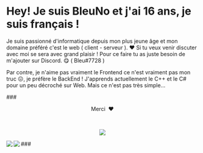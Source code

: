 <h1>Hey! Je suis BleuNo et j'ai 16 ans, je suis français !</h1>

Je suis passionné d'informatique depuis mon plus jeune âge et mon domaine préféré c'est le web ( client - serveur ). ❤️
Si tu veux venir discuter avec moi se sera avec grand plaisir ! Pour ce faire tu as juste besoin de m'ajouter sur Discord. 😋 ( Bleu#7728 )

Par contre, je n'aime pas vraiment le Frontend ce n'est vraiment pas mon truc 😖, je préfère le BackEnd !
J'apprends actuellement le C++ et le C# pour un peu décroché sur Web. Mais ce n'est pas très simple...

###<p align="center">Merci &nbsp;❤️</p>
<br>
<p align="center">
  <img src="https://profile-counter.glitch.me/Bleu-No/count.svg" />
</p>
###

<img align="left" src="https://github-readme-stats.vercel.app/api?username=Bleu-No&show_icons=true&theme=dark"/>
<img align="left" src="https://github-readme-stats.vercel.app/api/top-langs/?username=Bleu-No&layout=compact&theme=dark"/>
